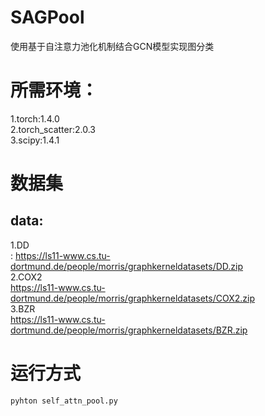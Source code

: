 # SAGPool
使用基于自注意力池化机制结合GCN模型实现图分类
# 所需环境：
1.torch:1.4.0<br>
2.torch_scatter:2.0.3<br>
3.scipy:1.4.1<br>
# 数据集
## data:
1.DD<br>:
https://ls11-www.cs.tu-dortmund.de/people/morris/graphkerneldatasets/DD.zip<br>
2.COX2<br>
https://ls11-www.cs.tu-dortmund.de/people/morris/graphkerneldatasets/COX2.zip<br>
3.BZR<br>
https://ls11-www.cs.tu-dortmund.de/people/morris/graphkerneldatasets/BZR.zip<br>
# 运行方式
`pyhton self_attn_pool.py`
